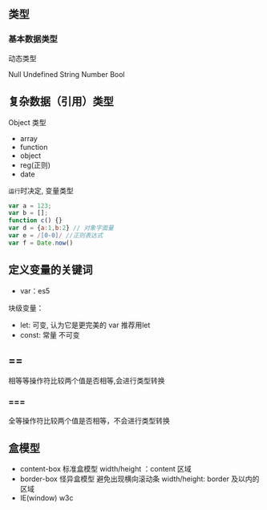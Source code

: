 ## 类型

### 基本数据类型
动态类型

Null
Undefined
String
Number
Bool

## 复杂数据（引用）类型
Object 类型
 - array
 - function
 - object
 - reg(正则)
 - date

 `运行`时决定, 变量类型

~~~ js
var a = 123;
var b = [];
function c() {}
var d = {a:1,b:2} // 对象字面量
var e = /[0-0]/ //正则表达式
var f = Date.now()
~~~

## 定义变量的关键词
- var：es5

块级变量：
- let: 可变, 认为它是更完美的 var 推荐用let
- const: 常量 不可变

## ==
相等等操作符比较两个值是否相等,会进行类型转换

### ===

全等操作符比较两个值是否相等，不会进行类型转换







## 盒模型
- content-box 标准盒模型
width/height ：content 区域
- border-box 怪异盒模型 避免出现横向滚动条
width/height: border 及以内的区域
 - IE(window) w3c